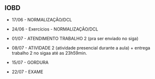 ## IOBD

* 17/06 - NORMALIZAÇÃO/DCL 

* 24/06 - Exercícios - NORMALIZAÇÃO/DCL

* 01/07 - ATENDIMENTO TRABALHO 2 (pra ser enviado no siga)

* 08/07 - ATIVIDADE 2 (atividade presencial durante a aula) + entrega trabalho 2 no sigaa até as 23h59min.
* 15/07 - GORDURA

* 22/07 - EXAME
